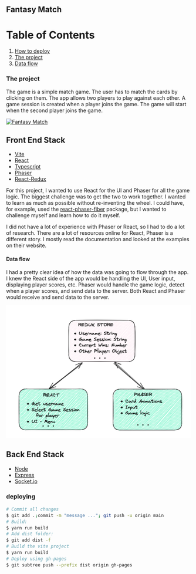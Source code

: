 ## Fantasy Match

# Table of Contents

1. [How to deploy](#deploying)
2. [The project](#the-project)
3. [Data flow](#data-flow)

### The project

The game is a simple match game. The user has to match the cards by clicking on them. The app
allows two players to play against each other. A game session is created when a player joins the
game. The game will start when the second player joins the game.

[![Fantasy Match](./fantasy-match.png)](./fantasy-match.png)

## Front End Stack

- [Vite](https://vitejs.dev/)
- [React](https://reactjs.org/)
- [Typescript](https://www.typescriptlang.org/)
- [Phaser](https://phaser.io/)
- [React-Redux](https://react-redux.js.org/)

For this project, I wanted to use React for the UI and Phaser for all the game logic. The biggest
challenge was to get the two to work together. I wanted to learn as much as possible without
re-inventing the wheel. I could have, for example, used the [react-phaser-fiber](https://www.npmjs.com/package/react-phaser-fiber)
package, but I wanted to challenge myself and learn how to do it myself.

I did not have a lot of experience with Phaser or React, so I had to do a lot of research. There
are a lot of resources online for React, Phaser is a different story. I mostly read the documentation
and looked at the examples on their website.

#### Data flow

I had a pretty clear idea of how the data was going to flow through the app. I knew the React side of the app
would be handling the UI, User input, displaying player scores, etc. Phaser would handle the game logic, detect
when a player scores, and send data to the server. Both React and Phaser would receive and send data to the server.

[![React and Phase communicate through redux store](react-redux-2.png)](./react-redux-2.png)

## Back End Stack

- [Node](https://nodejs.org/en/)
- [Express](https://expressjs.com/)
- [Socket.io](https://socket.io/)

### deploying

```bash
# Commit all changes
$ git add .;commit -m "message ..."; git push -u origin main
# Build:
$ yarn run build
# Add dist folder:
$ git add dist -f
# Build the vite project
$ yarn run build
# Deploy using gh-pages
$ git subtree push --prefix dist origin gh-pages
```
